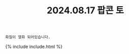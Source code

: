 ﻿---
title: 2024.08.17 팝콘 토
categories: [2024, 행사, 코스프레]
comments: false
model: [
    "seoulpopcon240817_nabi1120_cos",
    "seoulpopcon240817_na_aaaaa__",
    "seoulpopcon240817_anata_noKoi",
    "seoulpopcon240817_jopabpa",
    "seoulpopcon240817_minari_cos",
    "seoulpopcon240817_ten_0914a",
    "seoulpopcon240817_sawall_cos",
    "seoulpopcon240817_Snowly0310",
    "seoulpopcon240817_smallicecoffee",
    "seoulpopcon240817_sleepy56beauty",
    "seoulpopcon240817_uchujosei",
    "seoulpopcon240817_0takugir1",
    "seoulpopcon240817__.afox._",
    "seoulpopcon240817_oya0130",
    "seoulpopcon240817_rityuv",
    "seoulpopcon240817_shukipppi",
    "seoulpopcon240817_Ch1chi1104",
    "seoulpopcon240817_klea_ghostchild",
    "seoulpopcon240817_fatal_ferret",
]
thumbnail: 
---

`화질이 열화 되어있습니다.`

{% include include.html %}

<!-- 
리턴 못 받음

국희 Cookhie_cos
로라
류차 RyuChya_0
리가
예주 Yeju__0819
외국인 미쿠
유브 rityuv 전체
제뉴 jenyu147040
키요 KIYO_chan01
휴지와 친구들
힌아 hinaacos
-->